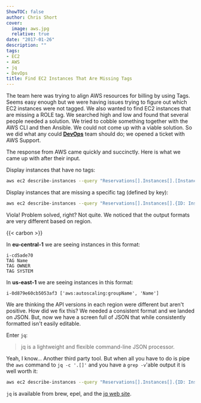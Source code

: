 ```yaml
---
ShowTOC: false
author: Chris Short
cover:
  image: aws.jpg
  relative: true
date: "2017-01-26"
description: ""
tags:
- EC2
- AWS
- jq
- DevOps
title: Find EC2 Instances That Are Missing Tags
---
```


The team here was trying to align AWS resources for billing by using Tags. Seems easy enough but we were having issues trying to figure out which EC2 instances were not tagged. We also wanted to find EC2 instances that are missing a ROLE tag. We searched high and low and found that several people needed a solution. We tried to cobble something together with the AWS CLI and then Ansible. We could not come up with a viable solution. So we did what any could [**DevOps**](https://devopsish.com/) team should do; we opened a ticket with AWS Support.


The response from AWS came quickly and succinctly. Here is what we came up with after their input.

Display instances that have no tags:

```bash
aws ec2 describe-instances --query "Reservations[].Instances[].[InstanceId, Tags]" --output text | grep None | awk '{print $1}'
```

Display instances that are missing a specific tag (defined by key):

```bash
aws ec2 describe-instances --query "Reservations[].Instances[].{ID: InstanceId, Tag: Tags[].Key}" --output text | grep -v ROLE
```

Viola! Problem solved, right? Not quite. We noticed that the output formats are very different based on region.

{{< carbon >}}

In **eu-central-1** we are seeing instances in this format:

```
i-cd5ade70
TAG	Name
TAG	OWNER
TAG	SYSTEM
```

In **us-east-1** we are seeing instances in this format:

```
i-0d879e60cb5053af3	['aws:autoscaling:groupName', 'Name']
```

We are thinking the API versions in each region were different but aren't positive. How did we fix this? We needed a consistent format and we landed on JSON. But, now we have a screen full of JSON that while consistently formatted isn't easily editable.

Enter `jq`:

> jq is a lightweight and flexible command-line JSON processor.

Yeah, I know... Another third party tool. But when all you have to do is pipe the `aws` command to `jq -c '.[]'` and you have a `grep -v`'able output it is well worth it:

```bash
aws ec2 describe-instances --query "Reservations[].Instances[].{ID: InstanceId, Tag: Tags[].Key}" --output json | jq -c '.[]' | grep -v ROLE
```

`jq` is available from brew, epel, and the [jq web site](https://stedolan.github.io/jq/).

